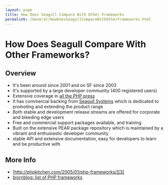 ```yaml
---
layout: page
title: How Does Seagull Compare With Other Frameworks
permalink: /General/HowDoesSeagullCompareWithOtherFrameworks.html
---
```


<!-- Name: General/HowDoesSeagullCompareWithOtherFrameworks -->
<!-- Version: 6 -->
<!-- Last-Modified: 2008/08/09 01:36:09 -->
<!-- Author: demian -->
# How Does Seagull Compare With Other Frameworks?
## Overview
 * It's been around since 2001 and on SF since 2003
 * It's supported by a large developer community (400 registered users)
 * Extensive coverage in [all the PHP press][1]
 * It has commercial backing from [Seagull Systems][2] which is dedicated to promoting and extending the product range
 * Both stable and development release streams are offered for corporate and bleeding edge users
 * Free and commercial support packages available, and training
 * Built on the extensive PEAR package repository which is maintained by a vibrant and enthusiastic developer community
 * stable API and extensive documentation, easy for developers to learn and be productive with

## More Info
 * [http://phpkitchen.com/2005/01/php-frameworks/][3]
 * [bjornblog: list of PHP frameworks][4]

[1]:	/General/InTheNews.html
[2]:	http://www.seagullsystems.com/
[3]:	http://phpkitchen.com/2005/01/php-frameworks/
[4]:	http://bie.no/blog/computers/software-engineering/php/2006/02/php-frameworks-that-i-have-on-my-to-checkout-list/